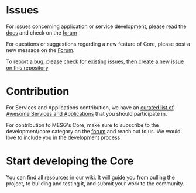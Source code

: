 # Issues

For issues concerning application or service development, please read the [docs](https://docs.mesg.tech/) and check on the [forum](https://forum.mesg.com)

For questions or suggestions regarding a new feature of Core, please post a new message on the [Forum](https://forum.mesg.com).

To report a bug, please [check for existing issues, then create a new issue on this repository](https://github.com/mesg-foundation/core/issues).

# Contribution

For Services and Applications contribution, we have an [curated list of Awesome Services and Applications](https://github.com/mesg-foundation/awesome) that you should participate in.

For contribution to MESG's Core, make sure to subscribe to the development/core category on the [forum](https://forum.mesg.com/c/development/core) and reach out to us. We would love to include you in the development process.

# Start developing the Core

You can find all resources in our [wiki](https://github.com/mesg-foundation/core/wiki). It will guide you from pulling the project, to building and testing it, and submit your work to the community.
